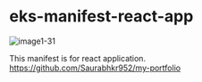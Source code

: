# eks-manifest-react-app
![image1-31](https://user-images.githubusercontent.com/32189783/203806949-31715b96-085b-42c1-9f0a-55ae353cf547.png)



This manifest is for react application.
</br>https://github.com/Saurabhkr952/my-portfolio
